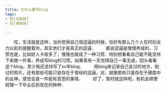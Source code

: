 ```yaml
---
title: 为什么要写blog
tags: 
- 怼[光妹妹]
- 怼[涛妹妹]

---
```

　　哎，生活就是这样，当你觉得自己很逗逼的时候，恰好有那么几个人在时刻全力以赴的提醒着你，其实他们才是真正的逗逼．
　　都说逗逼是慢慢养成的，习惯也是，比如好人卡收多了，慢慢也就成了一种习惯．特别想看看自己能不能坚持下来做一件事，养成写blog的习惯，如果真有一天觉得自己一事无成，回头看看这个blog，至少我还坚持写了xx年blog．
　　用blog来记录自己走过的地方，拍过的照片，还有那些可能只是存在于曾经的逗逼，对，就像那些只是存在于硬盘中的女神，感觉会是一件挺有意思的事情．
　　好了，暂时就这样吧，有机会顺便梳理一下毕业后到现在的种种．
